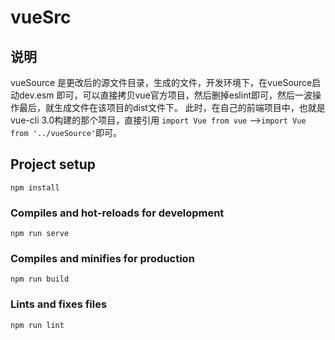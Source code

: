 # vueSrc

## 说明

vueSource 是更改后的源文件目录，生成的文件，开发环境下，在vueSource启动dev.esm 即可，可以直接拷贝vue官方项目，然后删掉eslint即可，然后一波操作最后，就生成文件在该项目的dist文件下。
此时，在自己的前端项目中，也就是vue-cli 3.0构建的那个项目，直接引用  `import Vue from vue` ——>`import Vue from '../vueSource'`即可。


## Project setup
```
npm install
```

### Compiles and hot-reloads for development
```
npm run serve
```

### Compiles and minifies for production
```
npm run build
```

### Lints and fixes files
```
npm run lint
```
